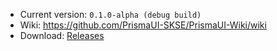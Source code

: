 - Current version: `0.1.0-alpha (debug build)`
- Wiki: https://github.com/PrismaUI-SKSE/PrismaUI-Wiki/wiki
- Download: [Releases](https://github.com/PrismaUI-SKSE/PrismaUI-Wiki/releases)
